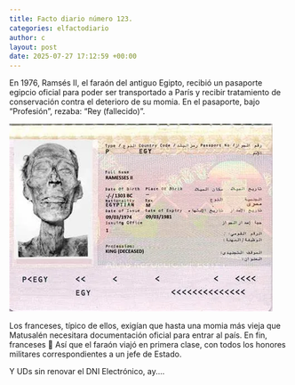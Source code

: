 ```yaml
---
title: Facto diario número 123.
categories: elfactodiario
author: c
layout: post
date: 2025-07-27 17:12:59 +00:00
---
```

En 1976, Ramsés II, el faraón del antiguo Egipto, recibió un pasaporte egipcio oficial para poder ser transportado a París y recibir tratamiento de conservación contra el deterioro de su momia. En el pasaporte, bajo “Profesión”, rezaba: “Rey (fallecido)”.

![2025_07_27_17_13_07_untitled-1.webp](assets/2025_07_27_17_13_07_untitled-1.webp)

Los franceses, típico de ellos, exigían que hasta una momia más vieja que Matusalén necesitara documentación oficial para entrar al país. En fin, franceses 🚬
Así que el faraón viajó en primera clase, con todos los honores militares correspondientes a un jefe de Estado.

Y UDs sin renovar el DNI Electrónico, ay....

